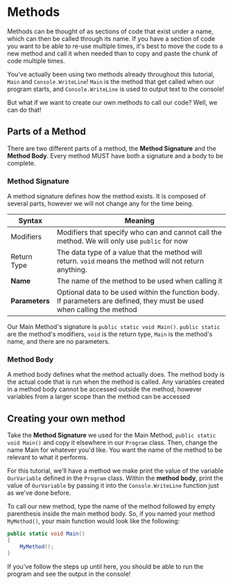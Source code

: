 ﻿# Methods
Methods can be thought of as sections of code that exist under a name, which can then be called through its name.
If you have a section of code you want to be able to re-use multiple times, it's best to move the code to a new
method and call it when needed than to copy and paste the chunk of code multiple times.

You've actually been using two methods already throughout this tutorial, `Main` and `Console.WriteLine`!
`Main` is the method that get called when our program starts, 
and `Console.WriteLine` is used to output text to the console!

But what if we want to create our own methods to call our code? Well, we can do that!

## Parts of a Method
There are two different parts of a method, the **Method Signature** and the **Method Body**.
Every method MUST have both a signature and a body to be complete.

### Method Signature
A method signature defines how the method exists. It is composed of several parts, 
however we will not change any for the time being.

| Syntax         | Meaning                                                                                                                 |
|----------------|-------------------------------------------------------------------------------------------------------------------------|
| Modifiers      | Modifiers that specify who can and cannot call the method. We will only use `public` for now                            |
| Return Type    | The data type of a value that the method will return. `void` means the method will not return anything.                 |
| **Name**       | The name of the method to be used when calling it                                                                       |
| **Parameters** | Optional data to be used within the function body. If parameters are defined, they must be used when calling the method |

Our Main Method's signature is `public static void Main()`. `public static` are the method's modifiers, 
`void` is the return type, `Main` is the method's name, and there are no parameters.

### Method Body 
A method body defines what the method actually does. 
The method body is the actual code that is run when the method is called.
Any variables created in a method body cannot be accessed outside the method, 
however variables from a larger scope than the method can be accessed  

## Creating your own method
Take the **Method Signature** we used for the Main Method, `public static void Main()` and copy it elsewhere in our
`Program` class. Then, change the name Main for whatever you'd like.
You want the name of the method to be relevant to what it performs. 

For this tutorial, we'll have a method we make print the value of the variable `OurVariable` defined in the `Program` class.
Within the **method body**, print the value of `OurVariable` by passing it into the `Console.WriteLine` function
just as we've done before.

To call our new method, type the name of the method followed by empty parenthesis inside the main method body.
So, if you named your method `MyMethod()`, your main function would look like the following:

```cs
public static void Main() 
{
    MyMethod();
}
```

If you've follow the steps up until here, you should be able to run the program and see the output in the console!

